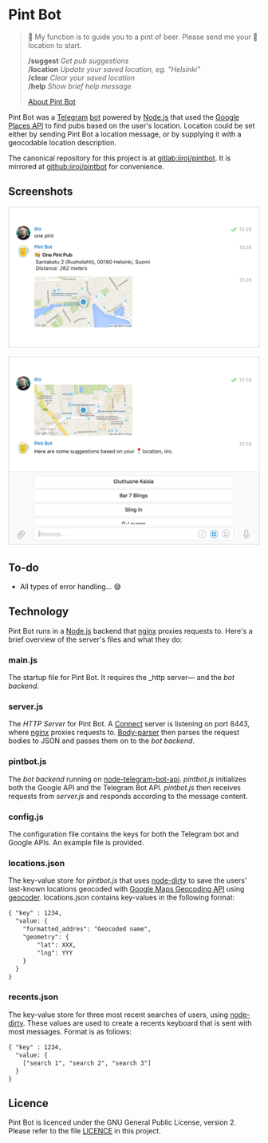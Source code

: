 # Pint Bot

>🍻 My function is to guide you to a pint of beer. Please send me your 📍location to start. 
>
> __/suggest__ _Get pub suggestions_  
> __/location__ _Update your saved location, eg. "Helsinki"_  
> __/clear__ _Clear your saved location_  
> __/help__ _Show brief help message_
> 
> [About Pint Bot](https://github.com/iiroj/pintbot)

Pint Bot was a [Telegram](https://telegram.org) [bot](https://core.telegram.org/bots) powered by [Node.js](https://nodejs.org/en/) that used the [Google Places API](https://developers.google.com/places/) to find pubs based on the user's location. Location could be set either by sending Pint Bot a location message, or by supplying it with a geocodable location description.

The canonical repository for this project is at [gitlab:iiroj/pintbot](https://gitlab.com/iiroj/pintbot). It is mirrored at [github:iiroj/pintbot](https://github.com/iiroj/pintbot) for convenience.

## Screenshots

![Screenshot 1](./screenshot%201.png)

![Screenshot 2](./screenshot%202.png)

## To-do

- All types of error handling... 😅

## Technology

Pint Bot runs in a [Node.js](https://nodejs.org/en/) backend that [nginx](http://nginx.org) proxies requests to. Here's a brief overview of the server's files and what they do:

### main.js

The startup file for Pint Bot. It requires the _http server— and the _bot backend_.

### server.js

The _HTTP Server_ for Pint Bot. A [Connect](https://github.com/senchalabs/connect) server is listening on port 8443, where [nginx](http://nginx.org) proxies requests to. [Body-parser]() then parses the request bodies to JSON and passes them on to the _bot backend_.

### pintbot.js

The _bot backend_ running on [node-telegram-bot-api](https://github.com/yagop/node-telegram-bot-api). _pintbot.js_ initializes both the Google API and the Telegram Bot API. _pintbot.js_ then receives requests from _server.js_ and responds according to the message content.

### config.js

The configuration file contains the keys for both the Telegram bot and Google APIs. An example file is provided.

### locations.json

The key-value store for _pintbot.js_ that uses [node-dirty](https://github.com/felixge/node-dirty) to save the users' last-known locations geocoded with [Google Maps Geocoding API](https://developers.google.com/maps/documentation/geocoding/intro) using [geocoder](https://github.com/wyattdanger/geocoder). locations.json contains key-values in the following format:

    { "key" : 1234,
      "value: {
        "formatted_addres": "Geocoded name",
        "geometry": {
            "lat": XXX,
            "lng": YYY
        }
      }
    }

### recents.json

The key-value store for three most recent searches of users, using [node-dirty](https://github.com/felixge/node-dirty). These values are used to create a recents keyboard that is sent with most messages. Format is as follows:

    { "key" : 1234,
      "value: {
        ["search 1", "search 2", "search 3"]
      }
    }

## Licence

Pint Bot is licenced under the GNU General Public License, version 2. Please refer to the file [LICENCE](https://github.com/iiroj/pintbot/blob/master/LICENCE) in this project.
